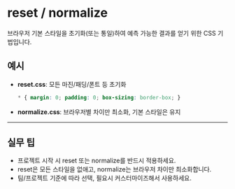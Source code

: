 # reset / normalize

브라우저 기본 스타일을 초기화(또는 통일)하여 예측 가능한 결과를 얻기 위한 CSS 기법입니다.

## 예시
- **reset.css**: 모든 마진/패딩/폰트 등 초기화
  ```css
  * { margin: 0; padding: 0; box-sizing: border-box; }
  ```
- **normalize.css**: 브라우저별 차이만 최소화, 기본 스타일은 유지

---

## 실무 팁
- 프로젝트 시작 시 reset 또는 normalize를 반드시 적용하세요.
- reset은 모든 스타일을 없애고, normalize는 브라우저 차이만 최소화합니다.
- 팀/프로젝트 기준에 따라 선택, 필요시 커스터마이즈해서 사용하세요.
